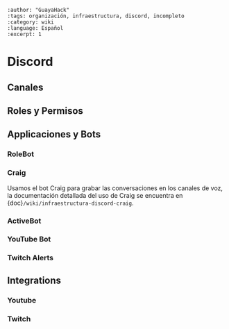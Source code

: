 ```{post} 2023-07-24
:author: "GuayaHack"
:tags: organización, infraestructura, discord, incompleto
:category: wiki
:language: Español
:excerpt: 1
```

# Discord

## Canales


## Roles y Permisos


## Applicaciones y Bots

### RoleBot

### Craig

Usamos el bot Craig para grabar las conversaciones en los canales de voz, la documentación detallada del uso de Craig se encuentra en {doc}`/wiki/infraestructura-discord-craig`.

### ActiveBot

### YouTube Bot

### Twitch Alerts


## Integrations

### Youtube

### Twitch


